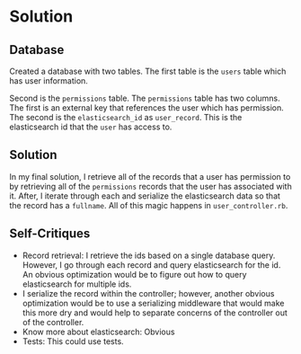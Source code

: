 # Solution

## Database

Created a database with two tables.  The first table is the `users` table which has user information.

Second is the `permissions` table.  The `permissions` table has two columns.  The first is an external key that references the user which has permission.  The second is the `elasticsearch_id` as `user_record`.  This is the elasticsearch id that the `user` has access to.

## Solution
In my final solution, I retrieve all of the records that a user has permission to by retrieving all of the `permissions` records that the user has associated with it.  After, I iterate through each and serialize the elasticsearch data so that the record has a `fullname`.  All of this magic happens in `user_controller.rb`.

## Self-Critiques
* Record retrieval: I retrieve the ids based on a single database query.  However, I go through each record and query elasticsearch for the id. An obvious optimization would be to figure out how to query elasticsearch for multiple ids.
* I serialize the record within the controller; however, another obvious optimization would be to use a serializing middleware that would make this more dry and would help to separate concerns of the controller out of the controller.
* Know more about elasticsearch: Obvious
* Tests:  This could use tests.  